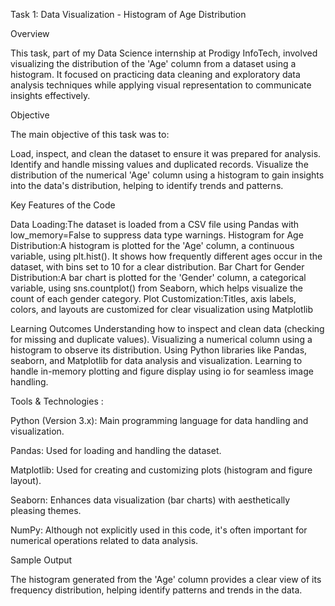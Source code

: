 Task 1: Data Visualization - Histogram of Age Distribution

Overview

This task, part of my Data Science internship at Prodigy InfoTech, involved visualizing the distribution of the 'Age' column from a dataset using a histogram. It focused on practicing data cleaning and exploratory data analysis techniques while applying visual representation to communicate insights effectively.

Objective

The main objective of this task was to:

Load, inspect, and clean the dataset to ensure it was prepared for analysis.
Identify and handle missing values and duplicated records.
Visualize the distribution of the numerical 'Age' column using a histogram to gain insights into the data's distribution, helping to identify trends and patterns.

Key Features of the Code

Data Loading:The dataset is loaded from a CSV file using Pandas with low_memory=False to suppress data type warnings.
Histogram for Age Distribution:A histogram is plotted for the 'Age' column, a continuous variable, using plt.hist(). It shows how frequently different ages occur in the dataset, with bins set to 10 for a clear distribution.
Bar Chart for Gender Distribution:A bar chart is plotted for the 'Gender' column, a categorical variable, using sns.countplot() from Seaborn, which helps visualize the count of each gender category.
Plot Customization:Titles, axis labels, colors, and layouts are customized for clear visualization using Matplotlib

Learning Outcomes
Understanding how to inspect and clean data (checking for missing and duplicate values). Visualizing a numerical column using a histogram to observe its distribution. Using Python libraries like Pandas, seaborn, and Matplotlib for data analysis and visualization. Learning to handle in-memory plotting and figure display using io for seamless image handling.


Tools & Technologies :

Python (Version 3.x): Main programming language for data handling and visualization.

Pandas: Used for loading and handling the dataset.

Matplotlib: Used for creating and customizing plots (histogram and figure layout).

Seaborn: Enhances data visualization (bar charts) with aesthetically pleasing themes.

NumPy: Although not explicitly used in this code, it's often important for numerical operations related to data analysis.


Sample Output

The histogram generated from the 'Age' column provides a clear view of its frequency distribution, helping identify patterns and trends in the data.
